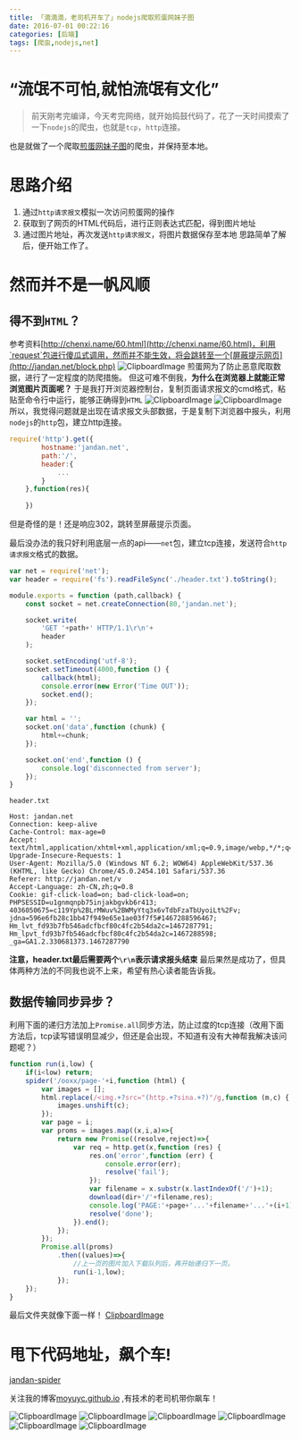 ```yaml
---
title: 「滴滴滴，老司机开车了」nodejs爬取煎蛋网妹子图
date: 2016-07-01 00:22:16
categories: [后端]
tags: [爬虫,nodejs,net]
---
```


# “流氓不可怕,就怕流氓有文化”
> 前天刚考完编译，今天考完网络，就开始捣鼓代码了，花了一天时间摸索了一下`nodejs`的爬虫，也就是`tcp`，`http`连接。

也是就做了一个爬取[煎蛋网妹子图](http://jandan.net/)的爬虫，并保持至本地。
<!--more-->

# 思路介绍
1. 通过`http请求报文`模拟一次访问煎蛋网的操作
2. 获取到了网页的HTML代码后，进行正则表达式匹配，得到图片地址
3. 通过图片地址，再次发送`http请求报文`，将图片数据保存至本地
思路简单了解后，便开始工作了。

# 然而并不是一帆风顺
## 得不到`HTML`？
参考资料[http://chenxi.name/60.html](http://chenxi.name/60.html)，利用`request`包进行傻瓜式调用，然而并不能生效，将会跳转至一个[屏蔽提示网页](http://jandan.net/block.php)
![ClipboardImage](http://obu9je6ng.bkt.clouddn.com/Fii2x4oUFPuo7VrVYxvqehkx2i88?imageslim)
煎蛋网为了防止恶意爬取数据，进行了一定程度的防爬措施。
但这可难不倒我，**为什么在浏览器上就能正常浏览图片页面呢？**
于是我打开浏览器控制台，复制页面请求报文的cmd格式，粘贴至命令行中运行，能够正确得到`HTML`
![ClipboardImage](http://obu9je6ng.bkt.clouddn.com/FrHslUCGbtbb2kB0cUFU7kzH5wWE?imageslim)
![ClipboardImage](http://obu9je6ng.bkt.clouddn.com/FiJx6_i37Ln_FqOYPdg_GGuz-ocG?imageslim)
所以，我觉得问题就是出现在请求报文头部数据，于是复制下浏览器中报头，利用`nodejs`的`http`包，建立http连接。
```javascript
require('http').get({
        hostname:'jandan.net',
        path:'/',
        header:{
            ...
        }
    },function(res){
        
    })
```
但是奇怪的是！还是响应302，跳转至屏蔽提示页面。

最后没办法的我只好利用底层一点的api——`net`包，建立tcp连接，发送符合`http请求报文`格式的数据。
```javascript
var net = require('net');
var header = require('fs').readFileSync('./header.txt').toString();

module.exports = function (path,callback) {
    const socket = net.createConnection(80,'jandan.net');

    socket.write(
        'GET '+path+' HTTP/1.1\r\n'+
        header
    );

    socket.setEncoding('utf-8');
    socket.setTimeout(4000,function () {
        callback(html);
        console.error(new Error('Time OUT'));
        socket.end();
    });

    var html = '';
    socket.on('data',function (chunk) {
        html+=chunk;
    });

    socket.on('end',function () {
        console.log('disconnected from server');
    });
}

```
`header.txt`
```
Host: jandan.net
Connection: keep-alive
Cache-Control: max-age=0
Accept: text/html,application/xhtml+xml,application/xml;q=0.9,image/webp,*/*;q=0.8
Upgrade-Insecure-Requests: 1
User-Agent: Mozilla/5.0 (Windows NT 6.2; WOW64) AppleWebKit/537.36 (KHTML, like Gecko) Chrome/45.0.2454.101 Safari/537.36
Referer: http://jandan.net/v
Accept-Language: zh-CN,zh;q=0.8
Cookie: gif-click-load=on; bad-click-load=on; PHPSESSID=u1gnmqnpb75injakbgvkb6r413; 4036050675=c119Yp%2BLrMWuv%2BWMyYtq3x6vTdbFzaTbUyoiLt%2Fv; jdna=596e6fb28c1bb47f949e65e1ae03f7f5#1467288596467; Hm_lvt_fd93b7fb546adcfbcf80c4fc2b54da2c=1467287791; Hm_lpvt_fd93b7fb546adcfbcf80c4fc2b54da2c=1467288598; _ga=GA1.2.330681373.1467287790

```
**注意，header.txt最后需要两个`\r\n`表示请求报头结束**
最后果然是成功了，但具体两种方法的不同我也说不上来，希望有热心读者能告诉我。

## 数据传输同步异步？
利用下面的递归方法加上`Promise.all`同步方法，防止过度的tcp连接（改用下面方法后，tcp读写错误明显减少，但还是会出现，不知道有没有大神帮我解决该问题呢？）
```javascript
function run(i,low) {
    if(i<low) return;
    spider('/ooxx/page-'+i,function (html) {
        var images = [];
        html.replace(/<img.+?src="(http.+?sina.+?)"/g,function (m,c) {
            images.unshift(c);
        });
        var page = i;
        var proms = images.map((x,i,a)=>{
            return new Promise((resolve,reject)=>{
                var req = http.get(x,function (res) {
                    res.on('error',function (err) {
                        console.error(err);
                        resolve('fail');
                    });
                    var filename = x.substr(x.lastIndexOf('/')+1);
                    download(dir+'/'+filename,res);
                    console.log('PAGE:'+page+'...'+filename+'...'+(i+1)+'/'+a.length);
                    resolve('done');
                }).end();
            });
        });
        Promise.all(proms)
            .then((values)=>{
                //上一页的图片加入下载队列后，再开始递归下一页。
                run(i-1,low);
            });
    });
}
```

最后文件夹就像下面一样！
[ClipboardImage](http://obu9je6ng.bkt.clouddn.com/FuRBxi6UhWP-j2K6GxZG4fXUBmoD?imageslim)

# 甩下代码地址，飙个车!
[jandan-spider](https://github.com/moyuyc/jandan-spider)

关注我的博客[moyuyc.github.io](http://moyuyc.github.io/) ,有技术的老司机带你飙车！

![ClipboardImage](http://obu9je6ng.bkt.clouddn.com/FkB3MBiTLxrELGuFZeXBHHw4_OQZ?imageslim)
![ClipboardImage](http://obu9je6ng.bkt.clouddn.com/FjiONZ1a7fl88HkQymtFq07BzGoC?imageslim)
![ClipboardImage](http://obu9je6ng.bkt.clouddn.com/Fj6lS1js5U2IfhYiWt-f4_wB73-R?imageslim)
![ClipboardImage](http://obu9je6ng.bkt.clouddn.com/FqqRmz55PM7e_H6thdl5dopo6gS4?imageslim)
![ClipboardImage](http://obu9je6ng.bkt.clouddn.com/Fvy1_Jk-S0ZDke1GGbrFHvvI0wlm?imageslim)
![ClipboardImage](http://obu9je6ng.bkt.clouddn.com/Fs1hyIcV8oGDuu4e208V0KC9EfYt?imageslim)
